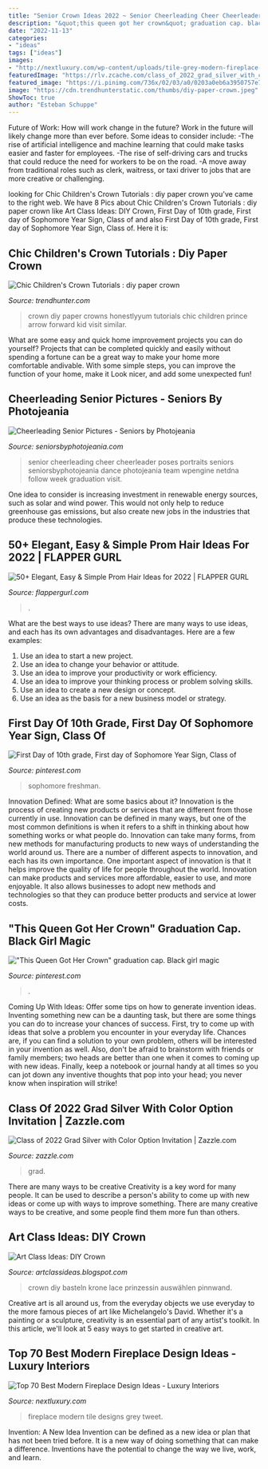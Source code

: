 ```yaml
---
title: "Senior Crown Ideas 2022 ~ Senior Cheerleading Cheer Cheerleader Poses Portraits Seniors Seniorsbyphotojeania Dance Photojeania Team Wpengine Netdna Follow Week Graduation Visit"
description: "&quot;this queen got her crown&quot; graduation cap. black girl magic"
date: "2022-11-13"
categories:
- "ideas"
tags: ["ideas"]
images:
- "http://nextluxury.com/wp-content/uploads/tile-grey-modern-fireplace-designs.jpg"
featuredImage: "https://rlv.zcache.com/class_of_2022_grad_silver_with_color_option_invitation-r1688d2b0904c475691af50623a1efa03_tcv4s_704.jpg"
featured_image: "https://i.pinimg.com/736x/02/03/a0/0203a0eb6a3950757e7b682455526ded.jpg"
image: "https://cdn.trendhunterstatic.com/thumbs/diy-paper-crown.jpeg"
ShowToc: true
author: "Esteban Schuppe"
---
```



Future of Work: How will work change in the future?
Work in the future will likely change more than ever before. Some ideas to consider include:
-The rise of artificial intelligence and machine learning that could make tasks easier and faster for employees. 
-The rise of self-driving cars and trucks that could reduce the need for workers to be on the road. 
-A move away from traditional roles such as clerk, waitress, or taxi driver to jobs that are more creative or challenging.

	

		
looking for Chic Children&#039;s Crown Tutorials : diy paper crown you've came to the right web. We have 8 Pics about Chic Children&#039;s Crown Tutorials : diy paper crown like Art Class Ideas: DIY Crown, First Day of 10th grade, First day of Sophomore Year Sign, Class of and also First Day of 10th grade, First day of Sophomore Year Sign, Class of. Here it is:
		
    
## Chic Children&#039;s Crown Tutorials : Diy Paper Crown

<img loading=lazy src="https://cdn.trendhunterstatic.com/thumbs/diy-paper-crown.jpeg" onerror="this.onerror=null;this.src='https://tse1.mm.bing.net/th?id=OIP.DR6FxGXcjTTBFfkotJxaLwHaIb&amp;pid=15.1';" alt="Chic Children&#039;s Crown Tutorials : diy paper crown">

_Source: trendhunter.com_

>crown diy paper crowns honestlyyum tutorials chic children prince arrow forward kid visit similar. 

	

What are some easy and quick home improvement projects you can do yourself?
Projects that can be completed quickly and easily without spending a fortune can be a great way to make your home more comfortable andivable. With some simple steps, you can improve the function of your home, make it Look nicer, and add some unexpected fun!

    
## Cheerleading Senior Pictures - Seniors By Photojeania

<img loading=lazy src="https://2sc7qi3zd2sh3skuex1obxo3-wpengine.netdna-ssl.com/wp-content/uploads/2017/01/cheerleading-senior-pictures-13.jpg" onerror="this.onerror=null;this.src='https://tse3.mm.bing.net/th?id=OIP.COn5TuPbnfd42ftPF94pdwHaFS&amp;pid=15.1';" alt="Cheerleading Senior Pictures - Seniors by Photojeania">

_Source: seniorsbyphotojeania.com_

>senior cheerleading cheer cheerleader poses portraits seniors seniorsbyphotojeania dance photojeania team wpengine netdna follow week graduation visit. 

	

One idea to consider is increasing investment in renewable energy sources, such as solar and wind power. This would not only help to reduce greenhouse gas emissions, but also create new jobs in the industries that produce these technologies.

    
## 50+ Elegant, Easy &amp; Simple Prom Hair Ideas For 2022 | FLAPPER GURL

<img loading=lazy src="https://flappergurl.com/wp-content/uploads/2021/04/44314155_2168670999819228_8722238291227479238_n.jpg" onerror="this.onerror=null;this.src='https://tse4.mm.bing.net/th?id=OIP.XTjZJobTGQIoa09TFHJ7WAHaHa&amp;pid=15.1';" alt="50+ Elegant, Easy &amp; Simple Prom Hair Ideas for 2022 | FLAPPER GURL">

_Source: flappergurl.com_

>. 

	

What are the best ways to use ideas?
There are many ways to use ideas, and each has its own advantages and disadvantages. Here are a few examples: 
1. Use an idea to start a new project. 
2. Use an idea to change your behavior or attitude. 
3. Use an idea to improve your productivity or work efficiency. 
4. Use an idea to improve your thinking process or problem solving skills. 
5. Use an idea to create a new design or concept. 
6. Use an idea as the basis for a new business model or strategy.

    
## First Day Of 10th Grade, First Day Of Sophomore Year Sign, Class Of

<img loading=lazy src="https://i.pinimg.com/736x/02/03/a0/0203a0eb6a3950757e7b682455526ded.jpg" onerror="this.onerror=null;this.src='https://tse1.mm.bing.net/th?id=OIP.6jDEVxoyAKE2M90dX-9LowHaHa&amp;pid=15.1';" alt="First Day of 10th grade, First day of Sophomore Year Sign, Class of">

_Source: pinterest.com_

>sophomore freshman. 

	

Innovation Defined: What are some basics about it?
Innovation is the process of creating new products or services that are different from those currently in use. Innovation can be defined in many ways, but one of the most common definitions is when it refers to a shift in thinking about how something works or what people do. Innovation can take many forms, from new methods for manufacturing products to new ways of understanding the world around us. There are a number of different aspects to innovation, and each has its own importance.
One important aspect of innovation is that it helps improve the quality of life for people throughout the world. Innovation can make products and services more affordable, easier to use, and more enjoyable. It also allows businesses to adopt new methods and technologies so that they can produce better products and service at lower costs.

    
## &quot;This Queen Got Her Crown&quot; Graduation Cap. Black Girl Magic

<img loading=lazy src="https://i.pinimg.com/1200x/c2/a3/0b/c2a30be4be5dcaa9e5acc17ae1d16080.jpg" onerror="this.onerror=null;this.src='https://tse3.mm.bing.net/th?id=OIP.ZZvNnAPImxvguPh6oTig8QHaPP&amp;pid=15.1';" alt="&quot;This Queen Got Her Crown&quot; graduation cap. Black girl magic">

_Source: pinterest.com_

>. 

	

Coming Up With Ideas: Offer some tips on how to generate invention ideas.
Inventing something new can be a daunting task, but there are some things you can do to increase your chances of success. First, try to come up with ideas that solve a problem you encounter in your everyday life. Chances are, if you can find a solution to your own problem, others will be interested in your invention as well. Also, don't be afraid to brainstorm with friends or family members; two heads are better than one when it comes to coming up with new ideas. Finally, keep a notebook or journal handy at all times so you can jot down any inventive thoughts that pop into your head; you never know when inspiration will strike!

    
## Class Of 2022 Grad Silver With Color Option Invitation | Zazzle.com

<img loading=lazy src="https://rlv.zcache.com/class_of_2022_grad_silver_with_color_option_invitation-r1688d2b0904c475691af50623a1efa03_tcv4s_704.jpg" onerror="this.onerror=null;this.src='https://tse1.mm.bing.net/th?id=OIP.TuOCSUOFlqyTXLrNM3I5bAHaHa&amp;pid=15.1';" alt="Class of 2022 Grad Silver with Color Option Invitation | Zazzle.com">

_Source: zazzle.com_

>grad. 

	

There are many ways to be creative
Creativity is a key word for many people. It can be used to describe a person's ability to come up with new ideas or come up with ways to improve something. There are many creative ways to be creative, and some people find them more fun than others.

    
## Art Class Ideas: DIY Crown

<img loading=lazy src="http://2.bp.blogspot.com/-zHUH-aMFXks/TrCje71Ux7I/AAAAAAAAD74/hOAVyjKWaJU/w1200-h630-p-nu/2011-11-1+845.jpg" onerror="this.onerror=null;this.src='https://tse3.mm.bing.net/th?id=OIP.vxPsDFOzyEa09C42qJ11lgHaD4&amp;pid=15.1';" alt="Art Class Ideas: DIY Crown">

_Source: artclassideas.blogspot.com_

>crown diy basteln krone lace prinzessin auswählen pinnwand. 

	

Creative art is all around us, from the everyday objects we use everyday to the more famous pieces of art like Michelangelo's David. Whether it's a painting or a sculpture, creativity is an essential part of any artist's toolkit. In this article, we'll look at 5 easy ways to get started in creative art.

    
## Top 70 Best Modern Fireplace Design Ideas - Luxury Interiors

<img loading=lazy src="http://nextluxury.com/wp-content/uploads/tile-grey-modern-fireplace-designs.jpg" onerror="this.onerror=null;this.src='https://tse3.mm.bing.net/th?id=OIP.MkXmO1cFh5nMEW_zE86C4AHaJ6&amp;pid=15.1';" alt="Top 70 Best Modern Fireplace Design Ideas - Luxury Interiors">

_Source: nextluxury.com_

>fireplace modern tile designs grey tweet. 

	

Invention: A New Idea
Invention can be defined as a new idea or plan that has not been tried before. It is a new way of doing something that can make a difference. Inventions have the potential to change the way we live, work, and learn.

